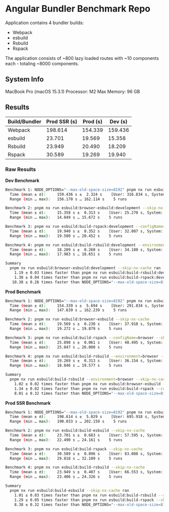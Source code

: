 # Angular Bundler Benchmark Repo

Application contains 4 bundler builds:

- Webpack
- esbuild
- Rsbuild
- Rspack

The application consists of ~800 lazy loaded routes with ~10 components each - totaling ~8000 components.

## System Info

MacBook Pro (macOS 15.3.1)
Processor: M2 Max
Memory: 96 GB

## Results

| Build/Bundler | Prod SSR (s) | Prod (s) | Dev (s) |
| ------------- | ------------ | -------- | ------- |
| Webpack       | 198.614      | 154.339  | 159.436 |
| esbuild       | 23.701       | 19.569   | 15.358  |
| Rsbuild       | 23.949       | 20.490   | 18.209  |
| Rspack        | 30.589       | 19.269   | 19.940  |

### Raw Results

**Dev Benchmark**

```bash
Benchmark 1: NODE_OPTIONS="--max-old-space-size=8192" pnpm nx run esbuild:browser-webpack:development --skip-nx-cache
  Time (mean ± σ):     159.436 s ±  2.324 s    [User: 316.834 s, System: 30.138 s]
  Range (min … max):   156.170 s … 162.114 s    5 runs

Benchmark 2: pnpm nx run esbuild:browser-esbuild:development --skip-nx-cache
  Time (mean ± σ):     15.358 s ±  0.313 s    [User: 25.270 s, System: 3.669 s]
  Range (min … max):   14.849 s … 15.672 s    5 runs

Benchmark 3: pnpm nx run esbuild:build-rspack:development --configName=browser --skip-nx-cache
  Time (mean ± σ):     19.940 s ±  0.352 s    [User: 32.087 s, System: 5.366 s]
  Range (min … max):   19.580 s … 20.452 s    5 runs

Benchmark 4: pnpm nx run esbuild:build-rsbuild:development --environment=browser --skip-nx-cache
  Time (mean ± σ):     18.209 s ±  0.260 s    [User: 34.100 s, System: 5.140 s]
  Range (min … max):   17.983 s … 18.651 s    5 runs

Summary
  pnpm nx run esbuild:browser-esbuild:development --skip-nx-cache ran
    1.19 ± 0.03 times faster than pnpm nx run esbuild:build-rsbuild:development --environment=browser --skip-nx-cache
    1.30 ± 0.04 times faster than pnpm nx run esbuild:build-rspack:development --configName=browser --skip-nx-cache
   10.38 ± 0.26 times faster than NODE_OPTIONS="--max-old-space-size=8192" pnpm nx run esbuild:browser-webpack:development --skip-nx-cache
```

**Prod Benchmark**

```bash
Benchmark 1: NODE_OPTIONS="--max-old-space-size=8192" pnpm nx run esbuild:browser-webpack --skip-nx-cache
  Time (mean ± σ):     154.339 s ±  5.694 s    [User: 291.834 s, System: 29.490 s]
  Range (min … max):   147.639 s … 162.239 s    5 runs

Benchmark 2: pnpm nx run esbuild:browser-esbuild --skip-nx-cache
  Time (mean ± σ):     19.569 s ±  0.230 s    [User: 37.918 s, System: 5.753 s]
  Range (min … max):   19.272 s … 19.879 s    5 runs

Benchmark 3: pnpm nx run esbuild:build-rspack --configName=browser --skip-nx-cache
  Time (mean ± σ):     25.898 s ±  0.061 s    [User: 40.495 s, System: 6.448 s]
  Range (min … max):   25.847 s … 26.000 s    5 runs

Benchmark 4: pnpm nx run esbuild:build-rsbuild --environment=browser --skip-nx-cache
  Time (mean ± σ):     19.269 s ±  0.313 s    [User: 36.154 s, System: 4.960 s]
  Range (min … max):   18.846 s … 19.577 s    5 runs

Summary
  pnpm nx run esbuild:build-rsbuild --environment=browser --skip-nx-cache ran
    1.02 ± 0.02 times faster than pnpm nx run esbuild:browser-esbuild --skip-nx-cache
    1.34 ± 0.02 times faster than pnpm nx run esbuild:build-rspack --configName=browser --skip-nx-cache
    8.01 ± 0.32 times faster than NODE_OPTIONS="--max-old-space-size=8192" pnpm nx run esbuild:browser-webpack --skip-nx-cache
```

**Prod SSR Benchmark**

```bash
Benchmark 1: NODE_OPTIONS="--max-old-space-size=8192" pnpm nx run esbuild:build-webpack --skip-nx-cache
  Time (mean ± σ):     198.614 s ±  5.029 s    [User: 695.918 s, System: 75.452 s]
  Range (min … max):   190.033 s … 202.159 s    5 runs

Benchmark 2: pnpm nx run esbuild:build-esbuild --skip-nx-cache
  Time (mean ± σ):     23.701 s ±  0.683 s    [User: 57.595 s, System: 8.805 s]
  Range (min … max):   22.490 s … 24.161 s    5 runs

Benchmark 3: pnpm nx run esbuild:build-rspack --skip-nx-cache
  Time (mean ± σ):     30.589 s ±  0.896 s    [User: 83.088 s, System: 14.003 s]
  Range (min … max):   29.818 s … 32.109 s    5 runs

Benchmark 4: pnpm nx run esbuild:build-rsbuild --skip-nx-cache
  Time (mean ± σ):     23.949 s ±  0.407 s    [User: 66.553 s, System: 10.503 s]
  Range (min … max):   23.406 s … 24.326 s    5 runs

Summary
  pnpm nx run esbuild:build-esbuild --skip-nx-cache ran
    1.01 ± 0.03 times faster than pnpm nx run esbuild:build-rsbuild --skip-nx-cache
    1.29 ± 0.05 times faster than pnpm nx run esbuild:build-rspack --skip-nx-cache
    8.38 ± 0.32 times faster than NODE_OPTIONS="--max-old-space-size=8192" pnpm nx run esbuild:build-webpack --skip-nx-cache
```

